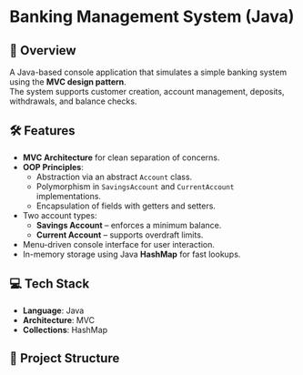 # Banking Management System (Java)

## 📌 Overview
A Java-based console application that simulates a simple banking system using the **MVC design pattern**.  
The system supports customer creation, account management, deposits, withdrawals, and balance checks.

## 🛠 Features
- **MVC Architecture** for clean separation of concerns.
- **OOP Principles**:
  - Abstraction via an abstract `Account` class.
  - Polymorphism in `SavingsAccount` and `CurrentAccount` implementations.
  - Encapsulation of fields with getters and setters.
- Two account types:
  - **Savings Account** – enforces a minimum balance.
  - **Current Account** – supports overdraft limits.
- Menu-driven console interface for user interaction.
- In-memory storage using Java **HashMap** for fast lookups.

## 💻 Tech Stack
- **Language**: Java
- **Architecture**: MVC
- **Collections**: HashMap

## 📂 Project Structure
